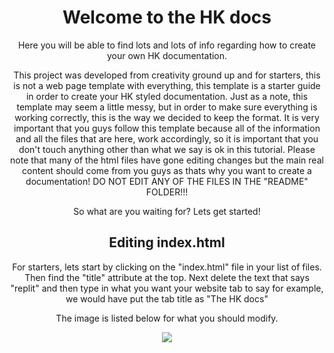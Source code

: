 <center>
  
# Welcome to the HK docs
  

  <p>Here you will be able to find lots and lots of info regarding how to create your own HK documentation.</p>
  <p>This project was developed from creativity ground up and for starters, this is not a web page template with everything, this template is a starter guide in order to create your HK styled documentation. Just as a note, this template may seem a little messy, but in order to make sure everything is working correctly, this is the way we decided to keep the format. It is very important that you guys follow this template because all of the information and all the files that are here, work accordingly, so it is important that you don't touch anything other than what we say is ok in this tutorial. Please note that many of the html files have gone editing changes but the main real content should come from you guys as thats why you want to create a documentation! DO NOT EDIT ANY OF THE FILES IN THE "README" FOLDER!!!</p>

  <p>So what are you waiting for? Lets get started!</p>

## Editing index.html

  <p>For starters, lets start by clicking on the "index.html" file in your list of files. Then find the "title" attribute at the top. Next delete the text that says "replit" and then type in what you want your website tab to say for example, we would have put the tab title as "The HK docs" </p>
  <p>The image is listed below for what you should modify. </p>
  <img src="PicturesForReadme/ChangeTitlePic.png">











</center>